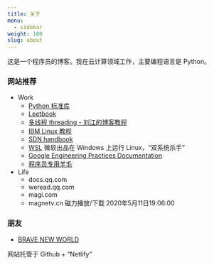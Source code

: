 ```yaml
---
title: 关于
menu:
  - sidebar
weight: 100
slug: about
---
```


这是一个程序员的博客。我在云计算领域工作，主要编程语言是 Python。

### 网站推荐

* Work
    * [Python 标准库](https://docs.python.org/zh-cn/3.6/library/index.html)
    * [Leetbook](https://leetcode-cn.com/leetbook/)
    * [多线程 threading - 刘江的博客教程](https://www.liujiangblog.com/course/python/79)
    * [IBM Linux 教程](https://developer.ibm.com/zh/technologies/linux/tutorials)
    * [SDN handbook](https://tonydeng.github.io/sdn-handbook/)
    * [WSL](https://docs.microsoft.com/en-us/windows/wsl/) 微软出品在 Windows 上运行 Linux，“双系统杀手”
    * [Google Engineering Practices Documentation](https://google.github.io/eng-practices/)
    * [程序员专用羊毛](https://github.com/ripienaar/free-for-dev)
* Life
    * docs.qq.com
    * weread.qq.com
    * magi.com
    * magnetv.cn 磁力播放/下载 2020年5月11日19:06:00

### 朋友
* [BRAVE NEW WORLD](http://junphy.com/)

网站托管于 Github + <q>Netlify</q>
